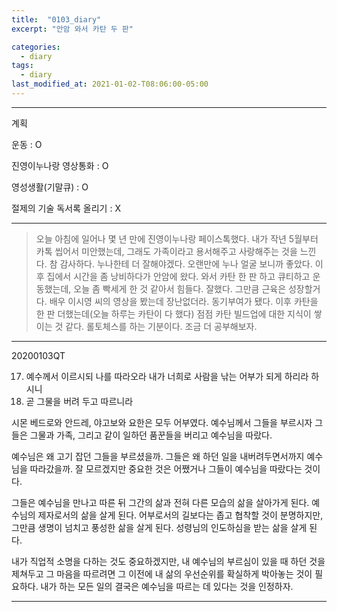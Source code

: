 ```yaml
---
title:  "0103_diary"
excerpt: "안암 와서 카탄 두 판"

categories:
  - diary
tags:
  - diary
last_modified_at: 2021-01-02-T08:06:00-05:00
---
```

- - -
계획  

운동 : O

진영이누나랑 영상통화 : O

영성생활(기말큐) : O

절제의 기술 독서록 올리기 : X
- - -
> 오늘 아침에 일어나 몇 년 만에 진영이누나랑 페이스톡했다. 내가 작년 5월부터 카톡 씹어서 미안했는데, 그래도 가족이라고 용서해주고 사랑해주는 것을 느낀다. 참 감사하다. 누나한테 더 잘해야겠다. 오랜만에 누나 얼굴 보니까 좋았다. 이후 집에서 시간을 좀 낭비하다가 안암에 왔다. 와서 카탄 한 판 하고 큐티하고 운동했는데, 오늘 좀 빡세게 한 것 같아서 힘들다. 잘했다. 그만큼 근육은 성장할거다. 배우 이시영 씨의 영상을 봤는데 장난없더라. 동기부여가 됐다. 이후 카탄을 한 판 더했는데(오늘 하루는 카탄이 다 했다) 점점 카탄 빌드업에 대한 지식이 쌓이는 것 같다. 롤토체스를 하는 기분이다. 조금 더 공부해보자.
- - -
20200103QT 

  17. 예수께서 이르시되 나를 따라오라 내가 너희로 사람을 낚는 어부가 되게 하리라 하시니
  18. 곧 그물을 버려 두고 따르니라

  시몬 베드로와 안드레, 야고보와 요한은 모두 어부였다. 예수님께서 그들을 부르시자 그들은 그물과 가족, 그리고 같이 일하던 품꾼들을 버리고 예수님을 따랐다.

  예수님은 왜 고기 잡던 그들을 부르셨을까. 그들은 왜 하던 일을 내버려두면서까지 예수님을 따라갔을까. 잘 모르겠지만 중요한 것은 어쨌거나 그들이 예수님을 따랐다는 것이다. 

  그들은 예수님을 만나고 따른 뒤 그간의 삶과 전혀 다른 모습의 삶을 살아가게 된다. 예수님의 제자로서의 삶을 살게 된다. 어부로서의 길보다는 좁고 협착할 것이 분명하지만, 그만큼 생명이 넘치고 풍성한 삶을 살게 된다. 성령님의 인도하심을 받는 삶을 살게 된다.

  내가 직업적 소명을 다하는 것도 중요하겠지만, 내 예수님의 부르심이 있을 때 하던 것을 제쳐두고 그 마음을 따르려면 그 이전에 내 삶의 우선순위를 확실하게 박아놓는 것이 필요하다. 내가 하는 모든 일의 결국은 예수님을 따르는 데 있다는 것을 인정하자.
- - -
